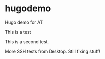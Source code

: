 # hugodemo

Hugo demo for AT

This is a test

This is a second test.

More SSH tests from Desktop. Still fixing stuff!

